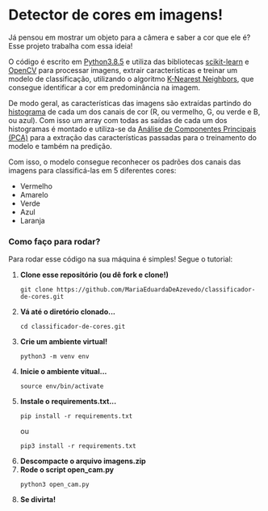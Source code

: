 # Detector de cores em imagens!

Já pensou em mostrar um objeto para a câmera e saber a cor que ele é? Esse projeto trabalha com essa ideia!

O código é escrito em [Python3.8.5](https://www.python.org/) e utiliza das bibliotecas [scikit-learn](https://scikit-learn.org/) e [OpenCV](https://opencv.org/) para processar imagens, extrair características e treinar um modelo de classificação, utilizando o algoritmo [K-Nearest Neighbors](https://medium.com/brasil-ai/knn-k-nearest-neighbors-1-e140c82e9c4e), que consegue identificar a cor em predominância na imagem.

De modo geral, as características das imagens são extraídas partindo do [histograma](https://ferramentasdaqualidade.org/histograma/) de cada um dos canais de cor (R, ou vermelho, G, ou verde e B, ou azul). Com isso um array com todas as saídas de cada um dos histogramas é montado e utiliza-se da [Análise de Componentes Principais (PCA)](https://operdata.com.br/blog/analise-de-componentes-principais/) para a extração das características passadas para o treinamento do modelo e também na predição.

Com isso, o modelo consegue reconhecer os padrões dos canais das imagens para classificá-las em 5 diferentes cores:

- Vermelho
- Amarelo
- Verde
- Azul
- Laranja 

### Como faço para rodar?

Para rodar esse código na sua máquina é simples! Segue o tutorial:

1. **Clone esse repositório (ou dê fork e clone!)**
    ```
    git clone https://github.com/MariaEduardaDeAzevedo/classificador-de-cores.git
    ```
2. **Vá até o diretório clonado...**
    ```
    cd classificador-de-cores.git
    ```
3. **Crie um ambiente virtual!**
    ```
    python3 -m venv env
    ```
4. **Inicie o ambiente vitual...**
    ```
    source env/bin/activate
    ```
5. **Instale o requirements.txt...**
    ```
    pip install -r requirements.txt
    ```
    ou
    ```
    pip3 install -r requirements.txt
    ```
6. **Descompacte o arquivo imagens.zip**  
7. **Rode o script open_cam.py**
    ```
    python3 open_cam.py
    ```
8. **Se divirta!**